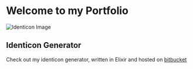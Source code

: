 # Welcome to my Portfolio

![Identicon Image](https://i.imgur.com/CFVt84c.png)

## Identicon Generator

Check out my identicon generator, written in Elixir and hosted on [bitbucket](https://bitbucket.org/EssenceOfChaos/identicon)

